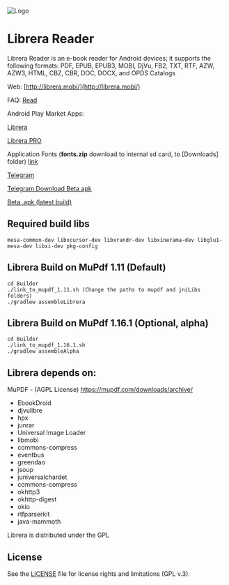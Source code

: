 ![Logo](https://raw.githubusercontent.com/foobnix/LirbiReader/master/logo.jpg)


# Librera Reader

Librera Reader is an e-book reader for Android devices; 
it supports the following formats: PDF, EPUB, EPUB3, MOBI, DjVu, FB2, TXT, RTF, AZW, AZW3, HTML, CBZ, CBR, DOC, DOCX, and OPDS Catalogs

Web: [http://librera.mobi/](http://librera.mobi/)

FAQ: [Read](http://librera.mobi/wiki/faq/)

Android Play Market Apps:

[Librera](https://play.google.com/store/apps/details?id=com.foobnix.pdf.reader)

[Librera PRO](https://play.google.com/store/apps/details?id=com.foobnix.pro.pdf.reader)

Application Fonts (**fonts.zip** download to internal sd card, to [Downloads] folder)
[link](https://github.com/foobnix/LirbiReader/tree/master/Builder/fonts) 

[Telegram](https://t.me/LibreraReader)

[Telegram Download Beta apk](https://t.me/LibreraBeta)

[Beta .apk (latest build)](http://beta.librera.mobi)

## Required build libs

~~~~
mesa-common-dev libxcursor-dev libxrandr-dev libxinerama-dev libglu1-mesa-dev libxi-dev pkg-config
~~~~

## Librera Build on MuPdf 1.11 (Default)

~~~~
cd Builder
./link_to_mupdf_1.11.sh (Change the paths to mupdf and jniLibs folders)
./gradlew assembleLibrera
~~~~

## Librera Build on MuPdf 1.16.1 (Optional, alpha)

~~~~
cd Builder
./link_to_mupdf_1.16.1.sh
./gradlew assembleAlpha
~~~~

## Librera depends on:

MuPDF - (AGPL License) https://mupdf.com/downloads/archive/

* EbookDroid
* djvulibre
* hpx
* junrar
* Universal Image Loader
* libmobi
* commons-compress
* eventbus
* greendao
* jsoup
* juniversalchardet
* commons-compress
* okhttp3
* okhttp-digest
* okio
* rtfparserkit
* java-mammoth

Librera is distributed under the GPL

## License

See the [LICENSE](LICENSE.txt) file for license rights and limitations (GPL v.3).

